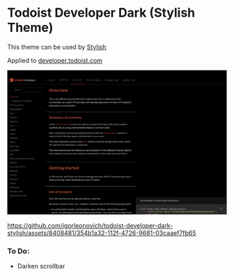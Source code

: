 # Todoist Developer Dark (Stylish Theme)

This theme can be used by [Stylish](https://userstyles.org/)

Applied to [developer.todoist.com](https://developer.todoist.com)

![](./readme-resources/1.png)

https://github.com/igorleonovich/todoist-developer-dark-stylish/assets/8408481/354b1a32-112f-4726-9681-03caaef7fb65

### To Do:
* Darken scrollbar
